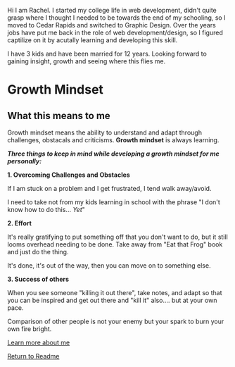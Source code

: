 Hi I am Rachel. I started my college life in web development, didn't quite grasp where I thought I needed to be towards the end of my schooling, so I moved to Cedar Rapids and switched to Graphic Design. Over the years jobs have put me back in the role of web development/design, so I figured captilize on it by acutally learning and developing this skill. 

I have 3 kids and have been married for 12 years. Looking forward to gaining insight, growth and seeing where this flies me.


# Growth Mindset

## What this means to me

Growth mindset means the ability to understand and adapt through challenges, obstacals and criticisms. **Growth mindset** is always learning.

***Three things to keep in mind while developing a growth mindset for me personally:***


**1. Overcoming Challenges and Obstacles**

If I am stuck on a problem and I get frustrated, I tend walk away/avoid. 

I need to take not from my kids learning in school with the phrase "I don't know how to do this... *Yet*"

**2. Effort**

It's really gratifying to put something off that you don't want to do, but it still looms overhead needing to be done. Take away from "Eat that Frog" book and just do the thing. 

It's done, it's out of the way, then you can move on to something else. 

**3. Success of others**

When you see someone "killing it out there", take notes, and adapt so that you can be inspired and get out there and "kill it" also.... but at your own pace. 

Comparison of other people is not your enemy but your spark to burn your own fire bright. 

[Learn more about me](https://github.com/racaffery)


[Return to Readme](/README.md)
